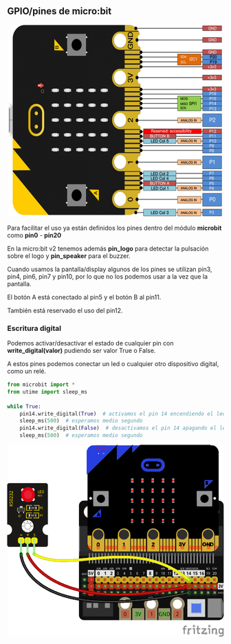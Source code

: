 ## GPIO/pines de micro:bit

![](./images/microbit_v2_pinout.png)

Para facilitar el uso ya están definidos los pines dentro del módulo **microbit** como 
**pin0** - **pin20**

En la micro:bit v2 tenemos además **pin_logo** para detectar la pulsación sobre el logo y **pin_speaker** para el buzzer.

Cuando usamos la pantalla/display algunos de los pines se utilizan pin3, pin4, pin6, pin7 y pin10, por lo que no los podemos usar a la vez que la pantalla.

El botón A está conectado al pin5 y el botón B al pin11. 

También está reservado el uso del pin12.

### Escritura digital

Podemos activar/desactivar el estado de cualquier pin con **write_digital(valor)** pudiendo ser valor True o False.

A estos pines podemos conectar un led o cualquier otro dispositivo digital, como un relé.

```python
from microbit import *
from utime import sleep_ms

while True:
    pin14.write_digital(True)  # activamos el pin 14 encendiendo el led si está conectado
    sleep_ms(500)  # esperamos medio segundo
    pin14.write_digital(False)  # desactivamos el pin 14 apagando el led si está conectado
    sleep_ms(500)  # esperamos medio segundo
```

![](./images/microbit_modulo_led_bb.png)
